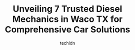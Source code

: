 ---
layout: ampstory
image: https://images.unsplash.com/photo-1623564493084-50c8274cf115?ixlib=rb-4.0.3&ixid=MnwxMjA3fDB8MHxwaG90by1wYWdlfHx8fGVufDB8fHx8&auto=format&fit=crop&w=640&h=853&q=80
author: techidn
featured: false
description: Discover the 7 best Diesel Mechanic in Waco TX, USA and ensure your vehicle receives the highest quality of care. These trusted professionals are known for their skill, knowledge, and dedica
title: Unveiling 7 Trusted Diesel Mechanics in Waco TX for Comprehensive Car Solutions
cover:
   title: Unveiling 7 Trusted Diesel Mechanics in Waco TX for Comprehensive Car Solutions
   subtitle: Rickpate
   background: https://images.unsplash.com/photo-1623564493084-50c8274cf115?ixlib=rb-4.0.3&ixid=MnwxMjA3fDB8MHxwaG90by1wYWdlfHx8fGVufDB8fHx8&auto=format&fit=crop&w=640&h=853&q=80

pages: 
 - layout: thirds
   top: <h1>#1 Mobile Mechanic Services LLC</h1>
   bottom: "<p>I made the call and scheduled for early morning next day.  I had a list of issues to prepare my vehicle for safety inspection including non functioning windshield wipers.</p>"
   background: https://www.knot35.com/toplist/wp-content/uploads/2023/06/best-diesel-mechanic-1-in-waco-tx-1685832784.jpeg
   backgroundblur: true
 - layout: thirds
   top: <h1>#2 Brooks Highway angel on-site auto and diesel repair tire repair also ava....</h1>
   bottom: "<p>700 Olive St, Waco, TX 76704, United States</p>"
   background: https://www.knot35.com/toplist/wp-content/uploads/2023/06/best-diesel-mechanic-2-in-waco-tx-1685832785.jpeg
   cta:
      link: https://www.knot35.com/toplist/unveiling-7-trusted-diesel-mechanics-in-waco-tx-for-comprehensive-car-solutions/
      text: Unveiling 7 Trusted Diesel Mechanics in Waco TX for Comprehensive Car Solutions
 - layout: thirds
   top: <h1>#3 MoTech Service and Performance</h1>
   bottom: "<p>2900 Robinson Dr, Waco, TX 76706, United States</p>"
   background: https://www.knot35.com/toplist/wp-content/uploads/2023/06/best-diesel-mechanic-3-in-waco-tx-1685832785.jpeg
   cta:
      link: https://www.knot35.com/toplist/unveiling-7-trusted-diesel-mechanics-in-waco-tx-for-comprehensive-car-solutions/
      text: Unveiling 7 Trusted Diesel Mechanics in Waco TX for Comprehensive Car Solutions
 - layout: thirds
   top: <h1>#4 Cen-Tex Mobile Automotive</h1>
   bottom: "<p>5900 Franklin Av Service Rd Ste 23, Waco, TX 76710, United States</p>"
   background: https://images.unsplash.com/photo-1518640467707-6811f4a6ab73?ixlib=rb-4.0.3&ixid=MnwxMjA3fDB8MHxwaG90by1wYWdlfHx8fGVufDB8fHx8&auto=format&fit=crop&w=640&h=853&q=80
   cta:
      link: https://www.knot35.com/toplist/unveiling-7-trusted-diesel-mechanics-in-waco-tx-for-comprehensive-car-solutions/
      text: Unveiling 7 Trusted Diesel Mechanics in Waco TX for Comprehensive Car Solutions
 - layout: thirds
   top: <h1>#5 Triplet Diesel Injection</h1>
   bottom: "<p>417 Mill St, Waco, TX 76704, United States</p>"
   background: https://images.unsplash.com/photo-1484589065579-248aad0d8b13?ixlib=rb-4.0.3&ixid=MnwxMjA3fDB8MHxwaG90by1wYWdlfHx8fGVufDB8fHx8&auto=format&fit=crop&w=640&h=853&q=80
   cta:
      link: https://www.knot35.com/toplist/unveiling-7-trusted-diesel-mechanics-in-waco-tx-for-comprehensive-car-solutions/
      text: Unveiling 7 Trusted Diesel Mechanics in Waco TX for Comprehensive Car Solutions
 - layout: thirds
   top: <h1>#6 TCT Truck & Trailer Repair</h1>
   bottom: "<p>216 TX-340 Loop, Waco, TX 76705, United States</p>"
   background: https://images.unsplash.com/photo-1533998839656-76f5e4b2bccb?ixlib=rb-4.0.3&ixid=MnwxMjA3fDB8MHxwaG90by1wYWdlfHx8fGVufDB8fHx8&auto=format&fit=crop&w=640&h=853&q=80
   cta:
      link: https://www.knot35.com/toplist/unveiling-7-trusted-diesel-mechanics-in-waco-tx-for-comprehensive-car-solutions/
      text: Unveiling 7 Trusted Diesel Mechanics in Waco TX for Comprehensive Car Solutions
 - layout: thirds
   top: <h1>#7 Signature Diesel Service</h1>
   bottom: "<p>3813 Kendall Ln, Waco, TX 76705, United States</p>"
   background: https://images.unsplash.com/photo-1533735380053-eb8d0759b24a?ixlib=rb-4.0.3&ixid=MnwxMjA3fDB8MHxwaG90by1wYWdlfHx8fGVufDB8fHx8&auto=format&fit=crop&w=640&h=853&q=80
   cta:
      link: https://www.knot35.com/toplist/unveiling-7-trusted-diesel-mechanics-in-waco-tx-for-comprehensive-car-solutions/
      text: Unveiling 7 Trusted Diesel Mechanics in Waco TX for Comprehensive Car Solutions
 - layout: thirds
   middle: Continue reading...
   background: https://images.unsplash.com/photo-1595364397663-fca4f075d796?ixlib=rb-4.0.3&ixid=MnwxMjA3fDB8MHxwaG90by1wYWdlfHx8fGVufDB8fHx8&auto=format&fit=crop&w=640&h=853&q=80
   cta:
      link: https://www.knot35.com/toplist/unveiling-7-trusted-diesel-mechanics-in-waco-tx-for-comprehensive-car-solutions/
      text: Unveiling 7 Trusted Diesel Mechanics in Waco TX for Comprehensive Car Solutions
      
---